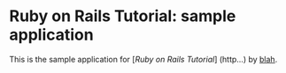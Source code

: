 # Ruby on Rails Tutorial: sample application

This is the sample application for 
[*Ruby on Rails Tutorial*] (http...)
by [blah](http...).